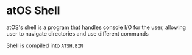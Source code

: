 # atOS Shell

atOS's shell is a program that handles console I/O for the user, allowing user
to navigate directories and use different commands

Shell is compiled into `ATSH.BIN`